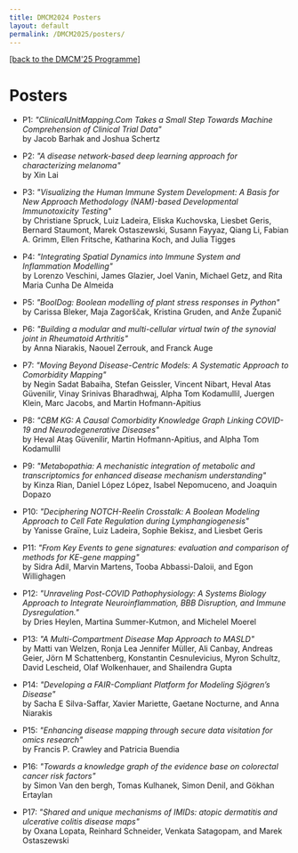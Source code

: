 ```yaml
---
title: DMCM2024 Posters
layout: default
permalink: /DMCM2025/posters/
---
```


[[back to the DMCM'25 Programme]](https://disease-maps.io/DMCM2025/programme/)

# Posters  

- P1: *"ClinicalUnitMapping.Com Takes a Small Step Towards Machine Comprehension of Clinical Trial Data"*  
by Jacob Barhak and Joshua Schertz

- P2: *"A disease network-based deep learning approach for characterizing melanoma"*  
by Xin Lai

- P3: *"Visualizing the Human Immune System Development: A Basis for New Approach Methodology (NAM)-based Developmental Immunotoxicity Testing"*  
by Christiane Spruck, Luiz Ladeira, Eliska Kuchovska, Liesbet Geris, Bernard Staumont, Marek Ostaszewski, Susann Fayyaz, Qiang Li, Fabian A. Grimm, Ellen Fritsche, Katharina Koch, and Julia Tigges

- P4: *"Integrating Spatial Dynamics into Immune System and Inflammation Modelling"*  
by Lorenzo Veschini, James Glazier, Joel Vanin, Michael Getz, and Rita Maria Cunha De Almeida

- P5: *"BoolDog: Boolean modelling of plant stress responses in Python"*  
by Carissa Bleker, Maja Zagorščak, Kristina Gruden, and Anže Županič

- P6: *"Building a modular and multi-cellular virtual twin of the synovial joint in Rheumatoid Arthritis"*  
by Anna Niarakis, Naouel Zerrouk, and Franck Auge

- P7: *"Moving Beyond Disease-Centric Models: A Systematic Approach to Comorbidity Mapping"*  
by Negin Sadat Babaiha, Stefan Geissler, Vincent Nibart, Heval Atas Güvenilir, Vinay Srinivas Bharadhwaj, Alpha Tom Kodamullil, Juergen Klein, Marc Jacobs, and Martin Hofmann-Apitius

- P8: *"CBM KG: A Causal Comorbidity Knowledge Graph Linking COVID-19 and Neurodegenerative Diseases"*  
by Heval Ataş Güvenilir, Martin Hofmann-Apitius, and Alpha Tom Kodamullil

- P9: *"Metabopathia: A mechanistic integration of metabolic and transcriptomics for enhanced disease mechanism understanding"*  
by Kinza Rian, Daniel López López, Isabel Nepomuceno, and Joaquin Dopazo

- P10: *"Deciphering NOTCH-Reelin Crosstalk: A Boolean Modeling Approach to Cell Fate Regulation during Lymphangiogenesis"*  
by Yanisse Graïne, Luiz Ladeira, Sophie Bekisz, and Liesbet Geris

- P11: *"From Key Events to gene signatures: evaluation and comparison of methods for KE-gene mapping"*  
by  Sidra Adil, Marvin Martens, Tooba Abbassi-Daloii, and Egon Willighagen

- P12: *"Unraveling Post-COVID Pathophysiology: A Systems Biology Approach to Integrate Neuroinflammation, BBB Disruption, and Immune Dysregulation."*  
by Dries Heylen, Martina Summer-Kutmon, and Michelel Moerel

- P13: *"A Multi-Compartment Disease Map Approach to MASLD"*  
by Matti van Welzen, Ronja Lea Jennifer Müller, Ali Canbay, Andreas Geier, Jörn M Schattenberg, Konstantin Cesnulevicius, Myron Schultz, David Lescheid, Olaf Wolkenhauer, and Shailendra Gupta

- P14: *"Developing a FAIR-Compliant Platform for Modeling Sjögren’s Disease"*  
by Sacha E Silva-Saffar, Xavier Mariette, Gaetane Nocturne, and Anna Niarakis

- P15: *"Enhancing disease mapping through secure data visitation for omics research"*  
by Francis P. Crawley and Patricia Buendia

- P16: *"Towards a knowledge graph of the evidence base on colorectal cancer risk factors"*  
by Simon Van den bergh, Tomas Kulhanek, Simon Denil, and Gökhan Ertaylan

- P17: *"Shared and unique mechanisms of IMIDs: atopic dermatitis and ulcerative colitis disease maps"*  
by Oxana Lopata, Reinhard Schneider, Venkata Satagopam, and Marek Ostaszewski